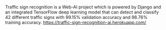 Traffic sign recognition is a Web-AI project which is powered by Django and an integrated TensorFlow deep learning model that can detect and classify 42 different traffic signs with 99.15% validation accuracy and 98.76% training accuracy.
<a href="https://traffic-sign-recognition-ai.herokuapp.com/">https://traffic-sign-recognition-ai.herokuapp.com/</a>
